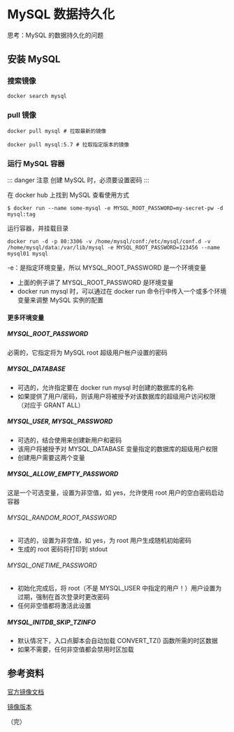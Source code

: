 # MySQL 数据持久化

思考：MySQL 的数据持久化的问题

## 安装 MySQL

### 搜索镜像

```shell script
docker search mysql
```
### pull 镜像

```shell script
docker pull mysql # 拉取最新的镜像

docker pull mysql:5.7 # 拉取指定版本的镜像
```
### 运行 MySQL 容器

::: danger 注意
创建 MySQL 时，必须要设置密码
:::

在 docker hub 上找到 MySQL 查看使用方式
```
$ docker run --name some-mysql -e MYSQL_ROOT_PASSWORD=my-secret-pw -d mysql:tag
```

运行容器，并挂载目录

```shell script
docker run -d -p 80:3306 -v /home/mysql/conf:/etc/mysql/conf.d -v /home/mysql/data:/var/lib/mysql -e MYSQL_ROOT_PASSWORD=123456 --name mysql01 mysql
```

-e：是指定环境变量，所以 MYSQL_ROOT_PASSWORD 是一个环境变量

+ 上面的例子讲了 MYSQL_ROOT_PASSWORD 是环境变量
+ docker run mysql 时，可以通过在 docker run 命令行中传入一个或多个环境变量来调整 MySQL 实例的配置

#### 更多环境变量

##### MYSQL_ROOT_PASSWORD

必需的，它指定将为 MySQL root 超级用户帐户设置的密码 

##### MYSQL_DATABASE

+ 可选的，允许指定要在 docker run mysql 时创建的数据库的名称
+ 如果提供了用户/密码，则该用户将被授予对该数据库的超级用户访问权限（对应于 GRANT ALL）

##### MYSQL_USER, MYSQL_PASSWORD

+ 可选的，结合使用来创建新用户和密码
+ 该用户将被授予对 MYSQL_DATABASE 变量指定的数据库的超级用户权限
+ 创建用户需要这两个变量

##### MYSQL_ALLOW_EMPTY_PASSWORD

这是一个可选变量，设置为非空值，如 yes，允许使用 root 用户的空白密码启动容器

###### MYSQL_RANDOM_ROOT_PASSWORD

+ 可选的，设置为非空值，如 yes，为 root 用户生成随机初始密码
+ 生成的 root 密码将打印到 stdout

###### MYSQL_ONETIME_PASSWORD

+ 初始化完成后，将 root（不是 MYSQL_USER 中指定的用户！）用户设置为过期，强制在首次登录时更改密码
+ 任何非空值都将激活此设置

##### MYSQL_INITDB_SKIP_TZINFO

+ 默认情况下，入口点脚本会自动加载 CONVERT_TZ() 函数所需的时区数据
+ 如果不需要，任何非空值都会禁用时区加载


## 参考资料

[官方镜像文档](https://hub.docker.com/_/mysql?tab=description)

[镜像版本](https://hub.docker.com/_/mysql?tab=tags)

（完）